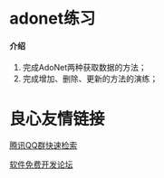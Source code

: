# adonet练习

#### 介绍

1. 完成AdoNet两种获取数据的方法；
2. 完成增加、删除、更新的方法的演练；

 # 良心友情链接

[腾讯QQ群快速检索](http://u.720life.cn/s/8cf73f7c)

[软件免费开发论坛](http://u.720life.cn/s/bbb01dc0)